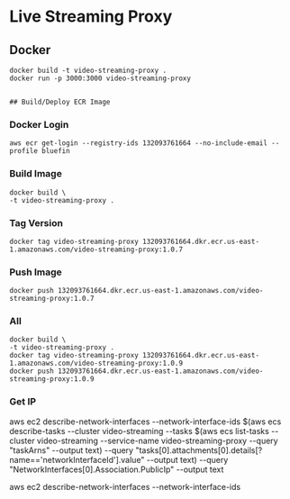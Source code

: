 # Live Streaming Proxy

## Docker
```
docker build -t video-streaming-proxy .
docker run -p 3000:3000 video-streaming-proxy


## Build/Deploy ECR Image
```

### Docker Login
```
aws ecr get-login --registry-ids 132093761664 --no-include-email --profile bluefin
```

### Build Image
```
docker build \
-t video-streaming-proxy .
```

### Tag Version
```
docker tag video-streaming-proxy 132093761664.dkr.ecr.us-east-1.amazonaws.com/video-streaming-proxy:1.0.7
```

### Push Image
```
docker push 132093761664.dkr.ecr.us-east-1.amazonaws.com/video-streaming-proxy:1.0.7
```

### All
```
docker build \
-t video-streaming-proxy .
docker tag video-streaming-proxy 132093761664.dkr.ecr.us-east-1.amazonaws.com/video-streaming-proxy:1.0.9
docker push 132093761664.dkr.ecr.us-east-1.amazonaws.com/video-streaming-proxy:1.0.9
```


### Get IP
aws ec2 describe-network-interfaces --network-interface-ids $(aws ecs describe-tasks --cluster video-streaming --tasks $(aws ecs list-tasks --cluster video-streaming --service-name video-streaming-proxy --query "taskArns" --output text) --query "tasks[0].attachments[0].details[?name=='networkInterfaceId'].value" --output text) --query "NetworkInterfaces[0].Association.PublicIp" --output text

aws ec2 describe-network-interfaces --network-interface-ids